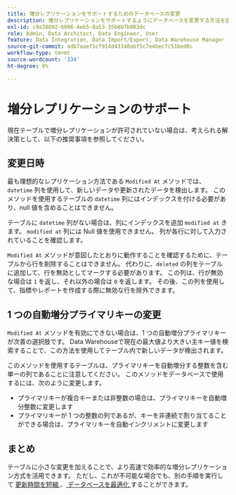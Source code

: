 ```yaml
---
title: 増分レプリケーションをサポートするためのデータベースの変更
description: 増分レプリケーションをサポートするようにデータベースを変更する方法を説明します。
exl-id: c9a38892-6096-4eb5-8a53-35b8b7b083dc
role: Admin, Data Architect, Data Engineer, User
feature: Data Integration, Data Import/Export, Data Warehouse Manager
source-git-commit: adb7aaef1cf914d43348abf5c7e4bec7c51bed0c
workflow-type: tm+mt
source-wordcount: '334'
ht-degree: 0%

---
```


# 増分レプリケーションのサポート

現在テーブルで増分レプリケーションが許可されていない場合は、考えられる解決策として、以下の推奨事項を参照してください。

## 変更日時

最も理想的なレプリケーション方法である `Modified At` メソッドでは、`datetime` 列を使用して、新しいデータや更新されたデータを検出します。 このメソッドを使用するテーブルの `datetime` 列にはインデックスを付ける必要があり、null 値を含めることはできません。

テーブルに `datetime` 列がない場合は、列にインデックスを追加 `modified at` きます。 `modified at` 列には Null 値を使用できません。 列が各行に対して入力されていることを確認します。

`Modified At` メソッドが意図したとおりに動作することを確認するために、テーブルから行を削除することはできません。 代わりに、`deleted` の列をテーブルに追加して、行を無効としてマークする必要があります。 この列は、行が無効な場合は `1` を返し、それ以外の場合は `0` を返します。 その後、この列を使用して、指標やレポートを作成する際に無効な行を除外できます。

## 1 つの自動増分プライマリキーの変更

`Modified At` メソッドを有効にできない場合は、1 つの自動増分プライマリキーが次善の選択肢です。 Data Warehouseで現在の最大値より大きい主キー値を検索することで、この方法を使用してテーブル内で新しいデータが検出されます。

このメソッドを使用するテーブルは、プライマリキーを自動増分する整数を含む単一の列であることに注意してください。 このメソッドをデータベースで使用するには、次のように変更します。

* プライマリキーが複合キーまたは非整数の場合は、プライマリキーを自動増分整数に変更します
* プライマリキーが 1 つの整数の列であるが、キーを非連続で割り当てることができる場合は、プライマリキーを自動インクリメントに変更します

## まとめ

テーブルに小さな変更を加えることで、より高速で効率的な増分レプリケーション方式を活用できます。 ただし、これが不可能な場合でも、別の手順を実行して [ 更新時間を短縮 ](../best-practices/reduce-update-cycle-time.md)、[ データベースを最適化 ](../best-practices/opt-db-analysis.md) することができます。
